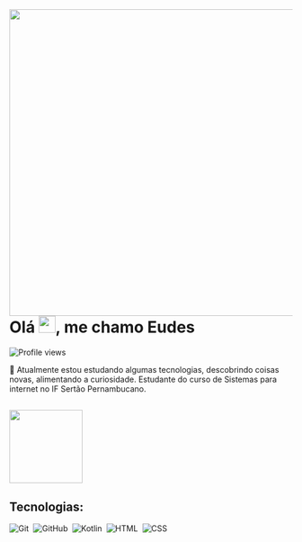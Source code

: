 <img align="right" height="545em" src="https://raw.githubusercontent.com/gist/Eudesps/a8b54db40bd31e083ed0410675ed91d7/raw/d9ed830296f0e6ea34024e8918ea1ba02e4c7e49/githubcard.svg"/>
<h1 align="left">Olá <img src="https://raw.githubusercontent.com/kaueMarques/kaueMarques/master/hi.gif" height="30px">, me chamo Eudes</h1>
<p align="left"> <img src="https://komarev.com/ghpvc/?username=eudesps&color=yellow" alt="Profile views" /> </p>
<p>
  🔭 Atualmente estou estudando algumas tecnologias, descobrindo coisas novas, alimentando a curiosidade.
  Estudante do curso de Sistemas para internet no IF Sertão Pernambucano.
</p>



##

<div>
  <img height=130cm src="https://github-readme-stats.vercel.app/api/top-langs/?username=eudesps&layout=compact&theme=cobalt"/>
</div>

## Tecnologias:
![Git](https://img.shields.io/badge/-Git-05122A?style=flat&logo=git)&nbsp;
![GitHub](https://img.shields.io/badge/-GitHub-05122A?style=flat&logo=github)&nbsp;
![Kotlin](https://img.shields.io/badge/-Kotlin-05122A?style=flat&logo=Kotlin)&nbsp;
![HTML](https://img.shields.io/badge/-HTML-05122A?style=flat&logo=HTML5)&nbsp;
![CSS](https://img.shields.io/badge/-CSS-05122A?style=flat&logo=CSS3&logoColor=1572B6)&nbsp;
 

